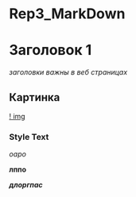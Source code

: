 # Rep3_MarkDown
# Заголовок 1
_заголовки важны в веб страницах_

## Картинка
[! img](fj.jpg)

### Style Text
_оаро_

__лппо__

___длоргпас___
